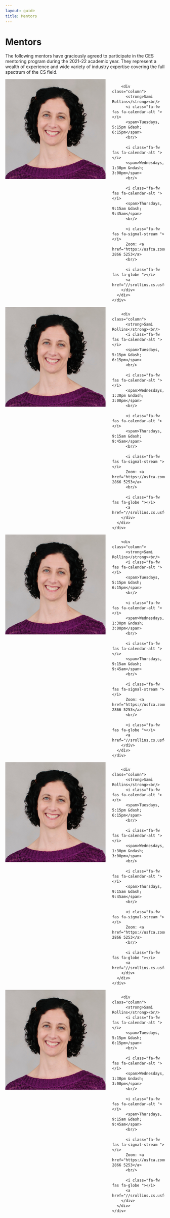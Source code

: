 ```yaml
---
layout: guide
title: Mentors
---
```


# Mentors

The following mentors have graciously agreed to participate in the CES mentoring program during the 2021-22 academic year. They represent a wealth of experience and wide variety of industry expertise covering the full spectrum of the CS field.

<div class="columns">

  <!-- Begin Mentor -->
  <div class="column is-narrow">
    <div class="box">
      <div class="columns is-mobile is-variable is-1">
        <div class="column is-narrow">
          <div class="image is-128x128">
            <img class="is-rounded" src="../images/rollins.jpg" />
          </div>
        </div>

        <div class="column">
          <strong>Sami Rollins</strong><br/>
          <i class="fa-fw fas fa-calendar-alt "></i>
          <span>Tuesdays, 5:15pm &dash; 6:15pm</span>
          <br/>

          <i class="fa-fw fas fa-calendar-alt "></i>
          <span>Wednesdays, 1:30pm &ndash; 3:00pm</span>
          <br/>

          <i class="fa-fw fas fa-calendar-alt "></i>
          <span>Thursdays, 9:15am &dash; 9:45am</span>
          <br/>

          <i class="fa-fw fas fa-signal-stream "></i>
          Zoom: <a href="https://usfca.zoom.us/j/81328665253">813 2866 5253</a>
          <br/>

          <i class="fa-fw fas fa-globe "></i>
          <a href="//srollins.cs.usfca.edu">srollins.cs.usfca.edu</a>
        </div>
      </div>
    </div>
  </div>
  <!-- End Mentor -->

  <!-- Begin Mentor -->
  <div class="column is-narrow">
    <div class="box">
      <div class="columns is-mobile is-variable is-1">
        <div class="column is-narrow">
          <div class="image is-128x128">
            <img class="is-rounded" src="../images/rollins.jpg" />
          </div>
        </div>

        <div class="column">
          <strong>Sami Rollins</strong><br/>
          <i class="fa-fw fas fa-calendar-alt "></i>
          <span>Tuesdays, 5:15pm &dash; 6:15pm</span>
          <br/>

          <i class="fa-fw fas fa-calendar-alt "></i>
          <span>Wednesdays, 1:30pm &ndash; 3:00pm</span>
          <br/>

          <i class="fa-fw fas fa-calendar-alt "></i>
          <span>Thursdays, 9:15am &dash; 9:45am</span>
          <br/>

          <i class="fa-fw fas fa-signal-stream "></i>
          Zoom: <a href="https://usfca.zoom.us/j/81328665253">813 2866 5253</a>
          <br/>

          <i class="fa-fw fas fa-globe "></i>
          <a href="//srollins.cs.usfca.edu">srollins.cs.usfca.edu</a>
        </div>
      </div>
    </div>
  </div>
  <!-- End Mentor -->

  <!-- Begin Mentor -->
  <div class="column is-narrow">
    <div class="box">
      <div class="columns is-mobile is-variable is-1">
        <div class="column is-narrow">
          <div class="image is-128x128">
            <img class="is-rounded" src="../images/rollins.jpg" />
          </div>
        </div>

        <div class="column">
          <strong>Sami Rollins</strong><br/>
          <i class="fa-fw fas fa-calendar-alt "></i>
          <span>Tuesdays, 5:15pm &dash; 6:15pm</span>
          <br/>

          <i class="fa-fw fas fa-calendar-alt "></i>
          <span>Wednesdays, 1:30pm &ndash; 3:00pm</span>
          <br/>

          <i class="fa-fw fas fa-calendar-alt "></i>
          <span>Thursdays, 9:15am &dash; 9:45am</span>
          <br/>

          <i class="fa-fw fas fa-signal-stream "></i>
          Zoom: <a href="https://usfca.zoom.us/j/81328665253">813 2866 5253</a>
          <br/>

          <i class="fa-fw fas fa-globe "></i>
          <a href="//srollins.cs.usfca.edu">srollins.cs.usfca.edu</a>
        </div>
      </div>
    </div>
  </div>
  <!-- End Mentor -->

  <!-- Begin Mentor -->
  <div class="column is-narrow">
    <div class="box">
      <div class="columns is-mobile is-variable is-1">
        <div class="column is-narrow">
          <div class="image is-128x128">
            <img class="is-rounded" src="../images/rollins.jpg" />
          </div>
        </div>

        <div class="column">
          <strong>Sami Rollins</strong><br/>
          <i class="fa-fw fas fa-calendar-alt "></i>
          <span>Tuesdays, 5:15pm &dash; 6:15pm</span>
          <br/>

          <i class="fa-fw fas fa-calendar-alt "></i>
          <span>Wednesdays, 1:30pm &ndash; 3:00pm</span>
          <br/>

          <i class="fa-fw fas fa-calendar-alt "></i>
          <span>Thursdays, 9:15am &dash; 9:45am</span>
          <br/>

          <i class="fa-fw fas fa-signal-stream "></i>
          Zoom: <a href="https://usfca.zoom.us/j/81328665253">813 2866 5253</a>
          <br/>

          <i class="fa-fw fas fa-globe "></i>
          <a href="//srollins.cs.usfca.edu">srollins.cs.usfca.edu</a>
        </div>
      </div>
    </div>
  </div>
  <!-- End Mentor -->

  <!-- Begin Mentor -->
  <div class="column is-narrow">
    <div class="box">
      <div class="columns is-mobile is-variable is-1">
        <div class="column is-narrow">
          <div class="image is-128x128">
            <img class="is-rounded" src="../images/rollins.jpg" />
          </div>
        </div>

        <div class="column">
          <strong>Sami Rollins</strong><br/>
          <i class="fa-fw fas fa-calendar-alt "></i>
          <span>Tuesdays, 5:15pm &dash; 6:15pm</span>
          <br/>

          <i class="fa-fw fas fa-calendar-alt "></i>
          <span>Wednesdays, 1:30pm &ndash; 3:00pm</span>
          <br/>

          <i class="fa-fw fas fa-calendar-alt "></i>
          <span>Thursdays, 9:15am &dash; 9:45am</span>
          <br/>

          <i class="fa-fw fas fa-signal-stream "></i>
          Zoom: <a href="https://usfca.zoom.us/j/81328665253">813 2866 5253</a>
          <br/>

          <i class="fa-fw fas fa-globe "></i>
          <a href="//srollins.cs.usfca.edu">srollins.cs.usfca.edu</a>
        </div>
      </div>
    </div>
  </div>
  <!-- End Mentor -->

</div>


